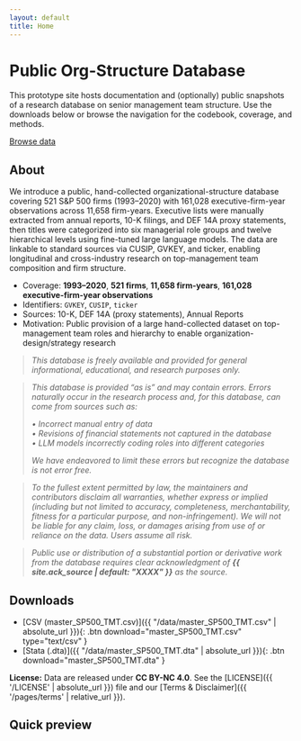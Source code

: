 ```yaml
---
layout: default
title: Home
---
```


<div class="hero">
  <h1>Public Org-Structure Database</h1>
  <p>
    This prototype site hosts documentation and (optionally) public snapshots of a research database on senior management team structure. Use the downloads below or browse the navigation for the codebook, coverage, and methods.
  </p>
  <p>
    <a class="btn solid" href="{{ '/data/' | relative_url }}">Browse data</a>
  </p>
</div>

## About
We introduce a public, hand-collected organizational-structure database covering 521 S&P 500 firms (1993–2020) with 161,028 executive-firm-year observations across 11,658 firm-years. Executive lists were manually extracted from annual reports, 10-K filings, and DEF 14A proxy statements, then titles were categorized into six managerial role groups and twelve hierarchical levels using fine-tuned large language models. The data are linkable to standard sources via CUSIP, GVKEY, and ticker, enabling longitudinal and cross-industry research on top-management team composition and firm structure.

- Coverage: **1993–2020**, **521 firms**, **11,658 firm-years**, **161,028 executive-firm-year observations**  
- Identifiers: `GVKEY`, `CUSIP`, `ticker`  
- Sources: 10-K, DEF 14A (proxy statements), Annual Reports  
- Motivation: Public provision of a large hand-collected dataset on top-management team roles and hierarchy to enable organization-design/strategy research

> *This database is freely available and provided for general informational, educational, and research purposes only.*

> *This database is provided “as is” and may contain errors. Errors naturally occur in the research process and, for this database, can come from sources such as:*
> 
> *• Incorrect manual entry of data*  
> *• Revisions of financial statements not captured in the database*  
> *• LLM models incorrectly coding roles into different categories*  
> 
> *We have endeavored to limit these errors but recognize the database is not error free.*

> *To the fullest extent permitted by law, the maintainers and contributors disclaim all warranties, whether express or implied (including but not limited to accuracy, completeness, merchantability, fitness for a particular purpose, and non-infringement). We will not be liable for any claim, loss, or damages arising from use of or reliance on the data. Users assume all risk.*

> *Public use or distribution of a substantial portion or derivative work from the database requires clear acknowledgment of **{{ site.ack_source | default: "XXXX" }}** as the source.*

## Downloads
- [CSV (master_SP500_TMT.csv)]({{ "/data/master_SP500_TMT.csv" | absolute_url }}){: .btn download="master_SP500_TMT.csv" type="text/csv" }
- [Stata (.dta)]({{ "/data/master_SP500_TMT.dta" | absolute_url }}){: .btn download="master_SP500_TMT.dta" }

**License:** Data are released under **CC BY-NC 4.0**.
See the [LICENSE]({{ '/LICENSE' | absolute_url }}) file and our
[Terms & Disclaimer]({{ '/pages/terms' | relative_url }}).




## Quick preview
<div class="table-wrap">
  <table id="previewTable"></table>
</div>
<script>
document.addEventListener('DOMContentLoaded', function () {
  renderCSVTable('{{ "/data/snapshot.csv" | relative_url }}', 'previewTable');
});
</script>
